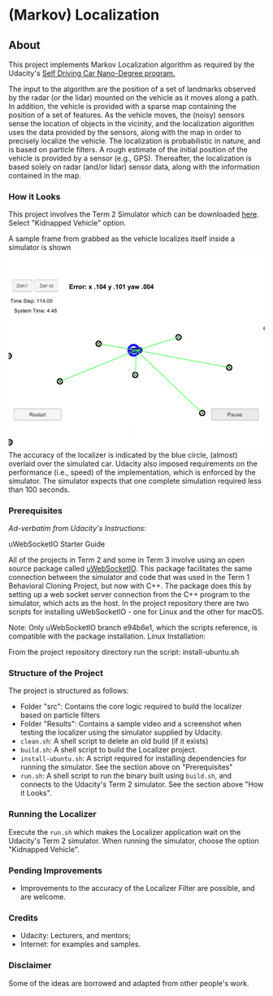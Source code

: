 # (Markov) Localization

## About
This project implements Markov Localization algorithm as required by the Udacity's [Self Driving Car Nano-Degree program.](https://www.udacity.com/course/self-driving-car-engineer-nanodegree--nd013)

The input to the algorithm are the position of a set of landmarks observed by the radar (or the lidar) mounted on the vehicle as it moves along a path. In addition, the vehicle is provided with a sparse map containing the position of a set of features. 
As the vehicle moves, the (noisy) sensors sense the location of objects in the vicinity, and the localization algorithm uses the data provided by the sensors, along with the map in order to precisely localize the vehicle.
The localization is probabilistic in nature, and is based on particle filters.
A rough estimate of the initial position of the vehicle is provided by a sensor (e.g., GPS). Thereafter, the localization is based solely on radar (and/or lidar) sensor data, along with the information contained in the map.

### How it Looks
This project involves the Term 2 Simulator which can be downloaded [here](https://github.com/udacity/self-driving-car-sim/releases). Select "Kidnapped Vehicle" option.

A sample frame from grabbed as the vehicle localizes itself inside a simulator is shown ![below](https://github.com/RomanoViolet/Udacity-Localization/blob/master/Results/screenshot.png)
The accuracy of the localizer is indicated by the blue circle, (almost) overlaid over the simulated car.
Udacity also imposed requirements on the performance (i.e., speed) of the implementation, which is enforced by the simulator. The simulator expects that one complete simulation required less than 100 seconds.

### Prerequisites
_Ad-verbatim from Udacity's Instructions:_

uWebSocketIO Starter Guide

All of the projects in Term 2 and some in Term 3 involve using an open source package called [uWebSocketIO](https://github.com/uNetworking/uWebSockets). This package facilitates the same connection between the simulator and code that was used in the Term 1 Behavioral Cloning Project, but now with C++. The package does this by setting up a web socket server connection from the C++ program to the simulator, which acts as the host. In the project repository there are two scripts for installing uWebSocketIO - one for Linux and the other for macOS.

Note: Only uWebSocketIO branch e94b6e1, which the scripts reference, is compatible with the package installation.
Linux Installation:

From the project repository directory run the script: install-ubuntu.sh


### Structure of the Project
The project is structured as follows:
- Folder "src": Contains the core logic required to build the localizer based on particle filters
- Folder "Results": Contains a sample video and a screenshot when testing the localizer using the simulator supplied by Udacity.
- `clean.sh`: A shell script to delete an old build (if it exists)
- `build.sh`: A shell script to build the Localizer project.
- `install-ubuntu.sh`: A script required for installing dependencies for running the simulator. See the section above on "Prerequisites"
- `run.sh`: A shell script to run the binary built using `build.sh`, and connects to the Udacity's Term 2 simulator. See the section above "How it Looks".


### Running the Localizer
Execute the `run.sh` which makes the Localizer application wait on the Udacity's Term 2 simulator. When running the simulator, choose the option "Kidnapped Vehicle".


### Pending Improvements
- Improvements to the accuracy of the Localizer Filter are possible, and are welcome.

### Credits
- Udacity: Lecturers, and mentors;
- Internet: for examples and samples.

### Disclaimer
Some of the ideas are borrowed and adapted from other people's work.
